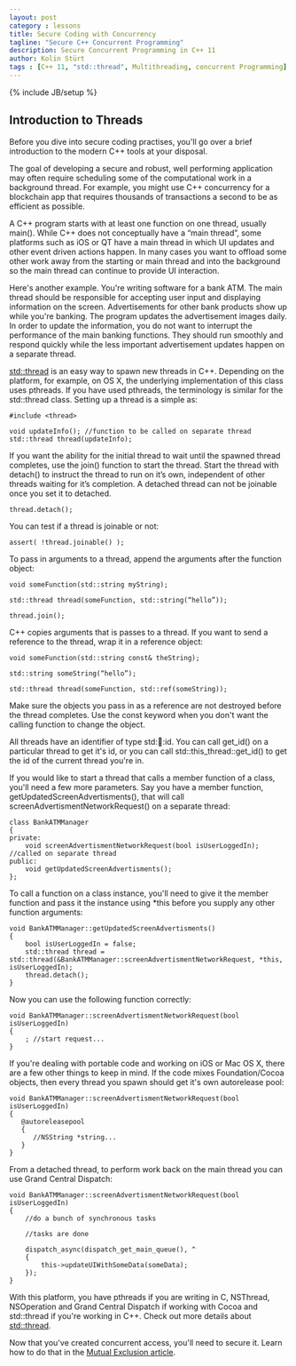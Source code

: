 ```yaml
---
layout: post
category : lessons
title: Secure Coding with Concurrency
tagline: "Secure C++ Concurrent Programming"
description: Secure Concurrent Programming in C++ 11
author: Kolin Stürt
tags : [C++ 11, "std::thread", Multithreading, concurrent Programming]
---
```

{% include JB/setup %}

## Introduction to Threads

Before you dive into secure coding practises, you'll go over a brief introduction to the modern C++ tools at your disposal. 

The goal of developing a secure and robust, well performing application may often require scheduling some of the computational work in a background thread. For example, you might use C++ concurrency for a blockchain app that requires thousands of transactions a second to be as efficient as possible.

A C++ program starts with at least one function on one thread, usually main(). While C++ does not conceptually have a “main thread”, some platforms such as iOS or QT have a main thread in which UI updates and other event driven actions happen. In many cases you want to offload some other work away from the starting or main thread and into the background so the main thread can continue to provide UI interaction. 

Here's another example. You're writing software for a bank ATM. The main thread should be responsible for accepting user input and displaying information on the screen. Advertisements for other bank products show up while you're banking. The program updates the advertisement images daily. In order to update the information, you do not want to interrupt the performance of the main banking functions. They should run smoothly and respond quickly while the less important advertisement updates happen on a separate thread.

[std::thread](http://en.cppreference.com/w/cpp/thread/thread) is an easy way to spawn new threads in C++. Depending on the platform, for example, on OS X, the underlying implementation of this class uses pthreads. If you have used pthreads, the terminology is similar for the std::thread class. Setting up a thread is a simple as:

	#include <thread>

	void updateInfo(); //function to be called on separate thread 
	std::thread thread(updateInfo);

If you want the ability for the initial thread to wait until the spawned  thread completes, use the join() function to start the thread. Start the thread with detach() to instruct the thread to run on it’s own, independent of other threads waiting for it’s completion. A detached thread can not be joinable once you set it to detached.

	thread.detach();

You can test if a thread is joinable or not:

	assert( !thread.joinable() );

To pass in arguments to a thread, append the arguments after the function object:

	void someFunction(std::string myString);
	
	std::thread thread(someFunction, std::string(“hello”));
	
	thread.join();

C++ copies arguments that is passes to a thread. If you want to send a reference to the thread, wrap it in a reference object:

	void someFunction(std::string const& theString);
	
	std::string someString(“hello”);
	
	std::thread thread(someFunction, std::ref(someString));

Make sure the objects you pass in as a reference are not destroyed before the thread completes. Use the const keyword when you don't want the calling function to change the object.

All threads have an identifier of type std::thread::id. You can call get_id() on a particular thread to get it's id, or you can call std::this_thread::get_id() to get the id of the current thread you're in.

If you would like to start a thread that calls a member function of a class, you'll need a few more parameters. Say you have a member function, getUpdatedScreenAdvertisments(), that will call screenAdvertismentNetworkRequest() on a separate thread:

	class BankATMManager
	{
	private:
	    void screenAdvertismentNetworkRequest(bool isUserLoggedIn); //called on separate thread
	public:
	    void getUpdatedScreenAdvertisments();
	};



To call a function on a class instance, you'll need to give it the member function and pass it the instance using *this before you supply any other function arguments:

	void BankATMManager::getUpdatedScreenAdvertisments()
	{
	    bool isUserLoggedIn = false;
	    std::thread thread = std::thread(&BankATMManager::screenAdvertismentNetworkRequest, *this, isUserLoggedIn);
	    thread.detach();
	}

Now you can use the following function correctly:

	void BankATMManager::screenAdvertismentNetworkRequest(bool isUserLoggedIn)
	{
	    ; //start request...
	}

If you're dealing with portable code and working on iOS or Mac OS X, there are a few other things to keep in mind. If the code mixes Foundation/Cocoa objects, then every thread you spawn should get it's own autorelease pool:

	void BankATMManager::screenAdvertismentNetworkRequest(bool isUserLoggedIn)
	{
	   @autoreleasepool
	   {
	      //NSString *string...
	   }
	}

From a detached thread, to perform work back on the main thread you can use Grand Central Dispatch:
        
	void BankATMManager::screenAdvertismentNetworkRequest(bool isUserLoggedIn)
	{
		//do a bunch of synchronous tasks
		
		//tasks are done
		
		dispatch_async(dispatch_get_main_queue(), ^
		{
		    this->updateUIWithSomeData(someData);
		});
	}

With this platform, you have pthreads if you are writing in C, NSThread, NSOperation and Grand Central Dispatch if working with Cocoa and std::thread if you're working in C++. Check out more details about [std::thread](http://en.cppreference.com/w/cpp/thread/thread).

Now that you've created concurrent access, you'll need to secure it. Learn how to do that in the [Mutual Exclusion article](https://kolinsturt.github.io/lessons/2014/02/01/mutex).

